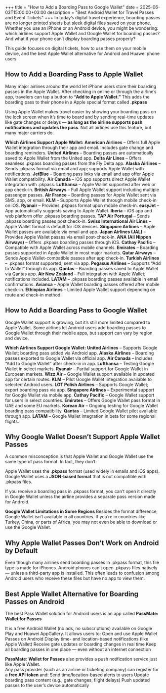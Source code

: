 +++
title = "How to Add a Boarding Pass to Google Wallet"
date = 2025-06-03T15:00:00+03:00
description = "Best Android Wallet for Travel Passes and Event Tickets"
+++
In today’s digital travel experience, boarding passes are no longer printed sheets but sleek digital files saved on your phone. Whether you use an iPhone or an Android device, you might be wondering: which airlines support Apple Wallet and Google Wallet for boarding passes? And what if your phone can’t display boarding passes properly?  

This guide focuses on digital tickets, how to use them on your mobile device, and the best Apple Wallet alternative for Android and Huawei phone users

## How to Add a Boarding Pass to Apple Wallet	
Many major airlines around the world let iPhone users store their boarding passes in the Apple Wallet. After checking in online or through the airline’s app, travelers can tap a button to **“Add to Apple Wallet.”** This adds the boarding pass to their phone in a Apple special format called **.pkpass**  

Using Apple Wallet makes travel easier by showing your boarding pass on the lock screen when it’s time to board and by sending real-time updates like gate changes or delays — **as long as the airline supports push notifications and updates the pass**. Not all airlines use this feature, but many major carriers do.

**Which Airlines Support Apple Wallet:**
**American Airlines** – Offers full Apple Wallet integration through their app and email. Includes gate change and boarding reminders.
**United Airlines** – Boarding passes are automatically saved to Apple Wallet from the United app.
**Delta Air Lines** – Offers seamless .pkpass boarding passes from the Fly Delta app.
**Alaska Airlines** – Sends .pkpass format via email and app; supports Apple Wallet with notifications.
**JetBlue** – Boarding pass links via email and app offer Apple Wallet compatibility.
**Air Canada** – iOS app supports direct Apple Wallet integration with .pkpass.
**Lufthansa** – Apple Wallet supported after web or app check-in.
**British Airways** – Full Apple Wallet support including multiple passenger passes.
**Air France** – Boarding passes for Apple Wallet sent via SMS, app, or email.
**KLM** – Supports Apple Wallet through mobile check-in on iOS.
**Ryanair** – Provides .pkpass format upon mobile check-in.
**easyJet** – App automatically suggests saving to Apple Wallet.
**Iberia** – iOS app and web platform offer .pkpass boarding passes.
**TAP Air Portugal** – Sends .pkpass boarding passes post check-in.
**Swiss International Air Lines** – Apple Wallet format is default for iOS devices.
**Singapore Airlines** – Apple Wallet passes are available via email and app.
**Japan Airlines (JAL)** – Provides Apple Wallet passes via email post-check-in.
**ANA (All Nippon Airways)** – Offers .pkpass boarding passes through iOS.
**Cathay Pacific** – Compatible with Apple Wallet across mobile channels.
**Emirates** – Boarding passes supported in Apple Wallet in most major markets.
**Qatar Airways** – Sends Apple Wallet-compatible passes after app check-in.
**Turkish Airlines** – .pkpass format supported; sent via app.
**Pegasus Airlines** – Supports “Add to Wallet” through its app.
**Qantas** – Boarding passes saved to Apple Wallet via Qantas app.
**Air New Zealand** – Full integration with Apple Wallet; notifications included.
**LATAM** – .pkpass boarding passes available in email confirmations.
**Avianca** – Apple Wallet boarding passes offered after mobile check-in.
**Ethiopian Airlines** – Limited Apple Wallet support depending on route and check-in method.

## How to Add a Boarding Pass to Google Wallet
Google Wallet support is growing, but it’s still more limited compared to Apple Wallet. Some airlines let Android users add boarding passes to Google Wallet through their mobile apps, but support can vary by region and device.

**Which Airlines Support Google Wallet:**
**United Airlines** – Supports Google Wallet; boarding pass added via Android app.
**Alaska Airlines** – Boarding passes exported to Google Wallet via official app.
**Air Canada** – Includes “Add to Google Wallet” after check-in in app.
**Lufthansa** – Testing Google Wallet in select markets.
**Ryanair** – Partial support for Google Wallet in European markets.
**Wizz Air** – Google Wallet support available in updated app for certain routes.
**KLM** – Pilot Google Wallet integration available to selected Android users.
**LOT Polish Airlines** – Supports Google Wallet; export boarding pass via app.
**Singapore Airlines** – Experimental support for Google Wallet via mobile app.
**Cathay Pacific** – Google Wallet support for users in select countries.
**Emirates** – Offers Google Wallet pass format in UAE and some EU markets.
**Korean Air** – Ongoing testing for Google Wallet boarding pass compatibility.
**Qantas** – Limited Google Wallet pilot available through app.
**LATAM** – Google Wallet integration in beta for some regional flights.

## Why Google Wallet Doesn’t Support Apple Wallet Passes
A common misconception is that Apple Wallet and Google Wallet use the same type of pass format. In fact, they don’t:

Apple Wallet uses the **.pkpass** format (used widely in emails and iOS apps).
Google Wallet uses a **JSON-based format** that is not compatible with .pkpass files.

If you receive a boarding pass in .pkpass format, you can’t open it directly in Google Wallet unless the airline provides a separate pass version made for Android.

**Google Wallet Limitations in Some Regions**
Besides the format difference, Google Wallet isn’t available in all countries. If you’re in countries like Turkey, China, or parts of Africa, you may not even be able to download or use the Google Wallet.

## Why Apple Wallet Passes Don’t Work on Android by Default
Even though many airlines send boarding passes in .pkpass format, this file type is made for iPhones. Android phones can’t open .pkpass files natively — unless a third-party app is installed. This often leads to confusion among Android users who receive these files but have no app to view them.

## Best Apple Wallet Alternative for Boarding Passes on Android
The best Pass Wallet solution for Android users is an app called **PassMate: Wallet for Passes**

It is a free Android Wallet (no ads, no subscriptions) available on Google Play and Huawei AppGallery. It allows users to:
Open and use Apple Wallet Passes on Android
Display time- and location-based notifications (like Apple Wallet)
Receive gate updates or boarding changes in real time
Keep all boarding passes in one place — even without an internet connection

**PassMate: Wallet for Passes** also provides a push notification service just like Apple Wallet.  
Any pass provider (such as an airline or ticketing company) can register for a **free API token** and:
Send time/location-based alerts to users
Update boarding pass content (e.g., gate changes, flight delays)
Push updated passes to the user’s device automatically
